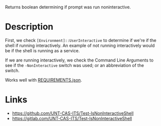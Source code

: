 Returns boolean determining if prompt was run noninteractive.

# Description

First, we check `[Environment]::UserInteractive` to determine if we're if the shell if running 
interactively. An example of not running interactively would be if the shell is running as a service.

If we are running interactively, we check the Command Line Arguments to see if the `-NonInteractive` 
switch was used; or an abbreviation of the switch.

Works well with [REQUIREMENTS.json](https://github.com/UNT-CAS-ITS/Test-IsNonInteractiveShell/wiki/REQUIREMENTS.json).

# Links

- https://github.com/UNT-CAS-ITS/Test-IsNonInteractiveShell
- https://gitlab.com/UNT-CAS-ITS/Test-IsNonInteractiveShell
